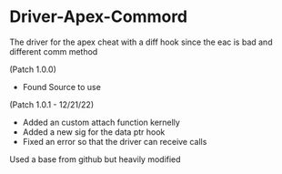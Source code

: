# Driver-Apex-Commord
The driver for the apex cheat with a diff hook since the eac is bad and different comm method

(Patch 1.0.0)
- Found Source to use

(Patch 1.0.1 - 12/21/22)
- Added an custom attach function kernelly
- Added a new sig for the data ptr hook
- Fixed an error so that the driver can receive calls


Used a base from github but heavily modified

